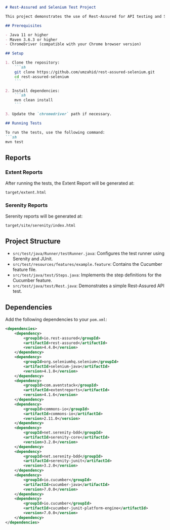 
```markdown
# Rest-Assured and Selenium Test Project

This project demonstrates the use of Rest-Assured for API testing and Selenium for UI testing, integrated with Extent Reports for detailed test reporting.

## Prerequisites

- Java 11 or higher
- Maven 3.6.3 or higher
- ChromeDriver (compatible with your Chrome browser version)

## Setup

1. Clone the repository:
    ```sh
    git clone https://github.com/umzahid/rest-assured-selenium.git
    cd rest-assured-selenium
    ```

2. Install dependencies:
    ```sh
    mvn clean install
    ```

3. Update the `chromedriver` path if necessary.

## Running Tests

To run the tests, use the following command:
```sh
mvn test
```

## Reports

### Extent Reports

After running the tests, the Extent Report will be generated at:
```
target/extent.html
```

### Serenity Reports

Serenity reports will be generated at:
```
target/site/serenity/index.html
```

## Project Structure

- `src/test/java/Runner/testRunner.java`: Configures the test runner using Serenity and JUnit.
- `src/test/resources/features/example.feature`: Contains the Cucumber feature file.
- `src/test/java/test/Steps.java`: Implements the step definitions for the Cucumber feature.
- `src/test/java/test/Rest.java`: Demonstrates a simple Rest-Assured API test.

## Dependencies

Add the following dependencies to your `pom.xml`:

```xml
<dependencies>
    <dependency>
        <groupId>io.rest-assured</groupId>
        <artifactId>rest-assured</artifactId>
        <version>4.4.0</version>
    </dependency>
    <dependency>
        <groupId>org.seleniumhq.selenium</groupId>
        <artifactId>selenium-java</artifactId>
        <version>4.1.0</version>
    </dependency>
    <dependency>
        <groupId>com.aventstack</groupId>
        <artifactId>extentreports</artifactId>
        <version>4.1.6</version>
    </dependency>
    <dependency>
        <groupId>commons-io</groupId>
        <artifactId>commons-io</artifactId>
        <version>2.11.0</version>
    </dependency>
    <dependency>
        <groupId>net.serenity-bdd</groupId>
        <artifactId>serenity-core</artifactId>
        <version>3.2.0</version>
    </dependency>
    <dependency>
        <groupId>net.serenity-bdd</groupId>
        <artifactId>serenity-junit</artifactId>
        <version>3.2.0</version>
    </dependency>
    <dependency>
        <groupId>io.cucumber</groupId>
        <artifactId>cucumber-java</artifactId>
        <version>7.0.0</version>
    </dependency>
    <dependency>
        <groupId>io.cucumber</groupId>
        <artifactId>cucumber-junit-platform-engine</artifactId>
        <version>7.0.0</version>
    </dependency>
</dependencies>
```
